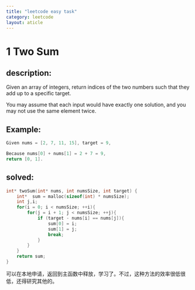 ```yaml
---
title: "leetcode easy task"
category: leetcode
layout: aticle
---
```


# 1 Two Sum
## description:

Given an array of integers, return indices of the two numbers such that they add up to a specific target.

You may assume that each input would have exactly one solution, and you may not use the same element twice.

## Example:
```c
Given nums = [2, 7, 11, 15], target = 9,

Because nums[0] + nums[1] = 2 + 7 = 9,
return [0, 1].
```

## solved:

```c
int* twoSum(int* nums, int numsSize, int target) {
	int*  sum = malloc(sizeof(int) * numsSize);
	int j,i;
	for(i = 0; i < numsSize; ++i){
		for(j = i + 1; j < numsSize; ++j){
			if (target - nums[i] == nums[j]){
				sum[0] = i;
	 			sum[1] = j;
				break;
			}
		}
	}
	return sum;
}

```

可以在本地申请，返回到主函数中释放，学习了。不过，这种方法的效率很低很低，还得研究其他的。
